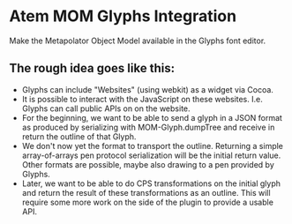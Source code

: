 # Atem MOM Glyphs Integration
Make the Metapolator Object Model available in the Glyphs font editor.


## The rough idea goes like this:

 * Glyphs can include "Websites" (using webkit) as a widget via Cocoa.
 * It is possible to interact with the JavaScript on these websites. I.e.
   Glyphs can call public APIs on on the website.
 * For the beginning, we want to be able to send a glyph in a JSON format
   as produced by serializing with MOM-Glyph.dumpTree and receive in return
   the outline of that Glyph.
 * We don't now yet the format to transport the outline. Returning a simple
   array-of-arrays pen protocol serialization will be the initial return value.
   Other formats are possible, maybe also drawing to a pen provided by Glyphs.
 * Later, we want to be able to do CPS transformations on the initial glyph
   and return the result of these transformations as an outline. This will
   require some more work on the side of the plugin to provide a usable API.

